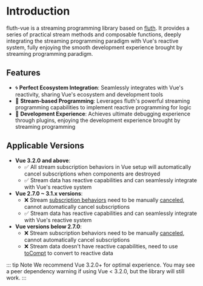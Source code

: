 # Introduction

fluth-vue is a streaming programming library based on [fluth](https://fluthjs.github.io/fluth-doc/index.html). It provides a series of practical stream methods and composable functions, deeply integrating the streaming programming paradigm with Vue's reactive system, fully enjoying the smooth development experience brought by streaming programming paradigm.

## Features

- 🌀 **Perfect Ecosystem Integration**: Seamlessly integrates with Vue's reactivity, sharing Vue's ecosystem and development tools
- 🌊 **Stream-based Programming**: Leverages fluth's powerful streaming programming capabilities to implement reactive programming for logic
- 🤖 **Development Experience**: Achieves ultimate debugging experience through plugins, enjoying the development experience brought by streaming programming

## Applicable Versions

- **Vue 3.2.0 and above**:
  - ✅ All stream subscription behaviors in Vue setup will automatically cancel subscriptions when components are destroyed
  - ✅ Stream data has reactive capabilities and can seamlessly integrate with Vue's reactive system
- **Vue 2.7.0 ~ 3.1.x versions**:
  - ❌ Stream [subscription behaviors](https://fluthjs.github.io/fluth-doc/en/guide/base.html#subscription-nodes) need to be manually [canceled](https://fluthjs.github.io/fluth-doc/en/guide/base.html#cancel-subscription), cannot automatically cancel subscriptions
  - ✅ Stream data has reactive capabilities and can seamlessly integrate with Vue's reactive system
- **Vue versions below 2.7.0**:
  - ❌ Stream subscription behaviors need to be manually [canceled](https://fluthjs.github.io/fluth-doc/en/guide/base.html#cancel-subscription), cannot automatically cancel subscriptions
  - ❌ Stream data doesn't have reactive capabilities, need to use [toCompt](https://fluthjs.github.io/fluth-vue/en/useFluth/#tocompt) to convert to reactive data

::: tip Note
We recommend Vue 3.2.0+ for optimal experience. You may see a peer dependency warning if using Vue < 3.2.0, but the library will still work.
:::
